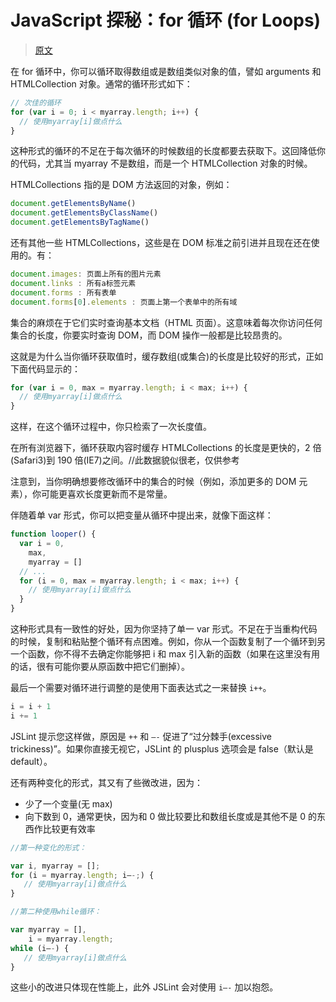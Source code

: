 # JavaScript 探秘：for 循环 (for Loops)

> [原文](https://web.archive.org/web/20210414195826/http://www.nowamagic.net/librarys/veda/detail/1624)

在 for 循环中，你可以循环取得数组或是数组类似对象的值，譬如 arguments 和 HTMLCollection 对象。通常的循环形式如下：

```js
// 次佳的循环
for (var i = 0; i < myarray.length; i++) {
  // 使用myarray[i]做点什么
}
```

这种形式的循环的不足在于每次循环的时候数组的长度都要去获取下。这回降低你的代码，尤其当 myarray 不是数组，而是一个 HTMLCollection 对象的时候。

HTMLCollections 指的是 DOM 方法返回的对象，例如：

```js
document.getElementsByName()
document.getElementsByClassName()
document.getElementsByTagName()
```

还有其他一些 HTMLCollections，这些是在 DOM 标准之前引进并且现在还在使用的。有：

```js
document.images: 页面上所有的图片元素
document.links : 所有a标签元素
document.forms : 所有表单
document.forms[0].elements : 页面上第一个表单中的所有域
```

集合的麻烦在于它们实时查询基本文档（HTML 页面）。这意味着每次你访问任何集合的长度，你要实时查询 DOM，而 DOM 操作一般都是比较昂贵的。

这就是为什么当你循环获取值时，缓存数组(或集合)的长度是比较好的形式，正如下面代码显示的：

```js
for (var i = 0, max = myarray.length; i < max; i++) {
  // 使用myarray[i]做点什么
}
```

这样，在这个循环过程中，你只检索了一次长度值。

在所有浏览器下，循环获取内容时缓存 HTMLCollections 的长度是更快的，2 倍(Safari3)到 190 倍(IE7)之间。//此数据貌似很老，仅供参考

注意到，当你明确想要修改循环中的集合的时候（例如，添加更多的 DOM 元素），你可能更喜欢长度更新而不是常量。

伴随着单 var 形式，你可以把变量从循环中提出来，就像下面这样：

```js
function looper() {
  var i = 0,
    max,
    myarray = []
  // ...
  for (i = 0, max = myarray.length; i < max; i++) {
    // 使用myarray[i]做点什么
  }
}
```

这种形式具有一致性的好处，因为你坚持了单一 var 形式。不足在于当重构代码的时候，复制和粘贴整个循环有点困难。例如，你从一个函数复制了一个循环到另一个函数，你不得不去确定你能够把 i 和 max 引入新的函数（如果在这里没有用的话，很有可能你要从原函数中把它们删掉）。

最后一个需要对循环进行调整的是使用下面表达式之一来替换 `i++`。

```js
i = i + 1
i += 1
```

JSLint 提示您这样做，原因是 `++` 和 `–-` 促进了“过分棘手(excessive trickiness)”。如果你直接无视它，JSLint 的 plusplus 选项会是 false（默认是 default）。

还有两种变化的形式，其又有了些微改进，因为：

- 少了一个变量(无 max)
- 向下数到 0，通常更快，因为和 0 做比较要比和数组长度或是其他不是 0 的东西作比较更有效率

```js
//第一种变化的形式：

var i, myarray = [];
for (i = myarray.length; i–-;) {
   // 使用myarray[i]做点什么
}

//第二种使用while循环：

var myarray = [],
    i = myarray.length;
while (i–-) {
   // 使用myarray[i]做点什么
}
```

这些小的改进只体现在性能上，此外 JSLint 会对使用 `i–-` 加以抱怨。
